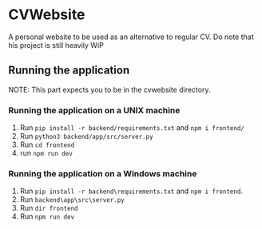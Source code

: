 # CVWebsite

A personal website to be used as an alternative to regular CV.
Do note that his project is still heavily WiP

## Running the application

NOTE: This part expects you to be in the cvwebsite directory.

### Running the application on a UNIX machine

1. Run `pip install -r backend/requirements.txt` and `npm i frontend/`
2. Run `python3 backend/app/src/server.py`
3. Run `cd frontend`
4. run `npm run dev`

### Running the application on a Windows machine

1. Run `pip install -r backend\requirements.txt` and `npm i frontend`.
2. Run `backend\app\src\server.py`
3. Run `dir frontend`
4. Run `npm run dev`
